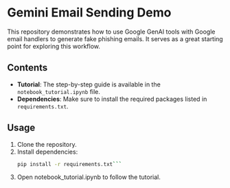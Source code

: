 # Gemini Email Sending Demo

This repository demonstrates how to use Google GenAI tools with Google email handlers to generate fake phishing emails. It serves as a great starting point for exploring this workflow.

## Contents

- **Tutorial**: The step-by-step guide is available in the `notebook_tutorial.ipynb` file.
- **Dependencies**: Make sure to install the required packages listed in `requirements.txt`.

## Usage

1. Clone the repository.
2. Install dependencies:
   ```bash
   pip install -r requirements.txt```
3. Open notebook_tutorial.ipynb to follow the tutorial.
